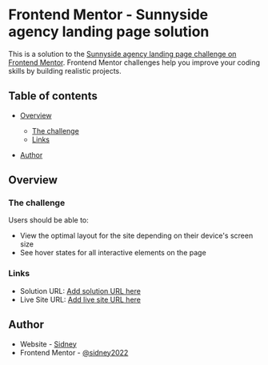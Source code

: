 # Frontend Mentor - Sunnyside agency landing page solution

This is a solution to the [Sunnyside agency landing page challenge on Frontend Mentor](https://www.frontendmentor.io/challenges/sunnyside-agency-landing-page-7yVs3B6ef). Frontend Mentor challenges help you improve your coding skills by building realistic projects.

## Table of contents

- [Overview](#overview)
  - [The challenge](#the-challenge)
  - [Links](#links)

- [Author](#author)


## Overview

### The challenge

Users should be able to:

- View the optimal layout for the site depending on their device's screen size
- See hover states for all interactive elements on the page


### Links

- Solution URL: [Add solution URL here](https://github.com/Sidney2022/Sunnyside-agency-landing-page)
- Live Site URL: [Add live site URL here](https://sidney2022.github.io/Sunnyside-agency-landing-page/)


## Author

- Website - [Sidney](https://www.sidneyuwaya.netlify.app )
- Frontend Mentor - [@sidney2022](https://www.frontendmentor.io/profile/Sidney2022)


